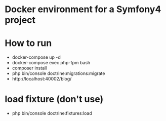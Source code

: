 Docker environment for a Symfony4 project
==================================

# How to run
* docker-compose up -d
* docker-compose exec php-fpm bash
* composer install
* php bin/console doctrine:migrations:migrate
* http://localhost:40002/blog/

# load fixture (don't use)
* php bin/console doctrine:fixtures:load